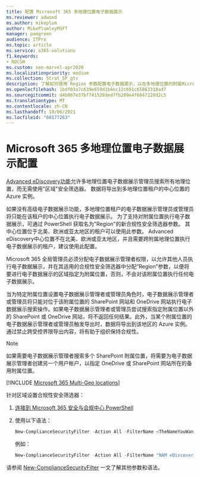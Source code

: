 ```yaml
---
title: 配置 Microsoft 365 多地理位置电子数据展示
ms.reviewer: adwood
ms.author: mikeplum
author: MikePlumleyMSFT
manager: pamgreen
audience: ITPro
ms.topic: article
ms.service: o365-solutions
f1.keywords:
- NOCSH
ms.custom: seo-marvel-apr2020
ms.localizationpriority: medium
ms.collection: Strat_SP_gtc
description: 了解如何使用 Region 参数配置电子数据展示，以在多地理位置的附属Microsoft 365使用。
ms.openlocfilehash: 1bdf03a7c639e659d1b4ec12c691c65863318ad7
ms.sourcegitcommit: d4b867e37bf741528ded7fb289e4f6847228d2c5
ms.translationtype: MT
ms.contentlocale: zh-CN
ms.lasthandoff: 10/06/2021
ms.locfileid: "60177263"
---
```

# <a name="microsoft-365-multi-geo-ediscovery-configuration"></a>Microsoft 365 多地理位置电子数据展示配置

[Advanced eDiscovery功能](../compliance/overview-ediscovery-20.md)允许多地理位置电子数据展示管理员搜索所有地理位置，而无需使用"区域"安全筛选器。 数据将导出到多地理位置租户的中心位置的 Azure 实例。 

如果没有高级电子数据展示功能，多地理位置租户的电子数据展示管理员或管理员将只能在该租户的中心位置执行电子数据展示。 为了支持对附属位置执行电子数据展示，可通过 PowerShell 获取名为"Region"的新合规性安全筛选器参数。 其中心位置位于北美、欧洲或亚太地区的租户可以使用此参数。 Advanced eDiscovery中心位置不在北美、欧洲或亚太地区，并且需要跨附属地理位置执行电子数据展示的租户，建议使用此配置。 

Microsoft 365 全局管理员必须分配电子数据展示管理者权限，以允许其他人员执行电子数据展示，并在其适用的合规性安全筛选器中分配“Region”参数，以便将要进行电子数据展示的区域指定为附属位置，否则，不会对该附属位置执行任何电子数据展示。

当为特定附属位置设置电子数据展示管理者或管理员角色时，电子数据展示管理者或管理员将只能对位于该附属位置的 SharePoint 网站和 OneDrive 网站执行电子数据展示搜索操作。如果电子数据展示管理者或管理员尝试搜索指定附属位置以外的 SharePoint 或 OneDrive 网站，将不返回任何结果。此外，当某个附属位置的电子数据展示管理者或管理员触发导出时，数据将导出到该地区的 Azure 实例。通过禁止跨受控界限导出内容，将有助于组织保持合规性。

> [!NOTE]
> 如果需要电子数据展示管理者搜索多个 SharePoint 附属位置，将需要为电子数据展示管理者创建另一个用户帐户，以指定 OneDrive 或 SharePoint 网站所在的备用附属位置。

[!INCLUDE [Microsoft 365 Multi-Geo locations](../includes/microsoft-365-multi-geo-locations.md)]

针对区域设置合规性安全筛选器：

1. [连接到 Microsoft 365 安全与合规中心 PowerShell](/powershell/exchange/connect-to-scc-powershell)

2. 使用以下语法：

   ```powershell
   New-ComplianceSecurityFilter -Action All -FilterName <TheNameYouWantToAssign> -Region <RegionValue> -Users <UserPrincipalName>
   ```

   例如：

   ```powershell
   New-ComplianceSecurityFilter -Action All -FilterName "NAM eDiscovery Managers" -Region NAM -Users adwood@contoso.onmicrosoft.com
   ```

请参阅 [New-ComplianceSecurityFilter](/powershell/module/exchange/new-compliancesecurityfilter) 一文了解其他参数和语法。